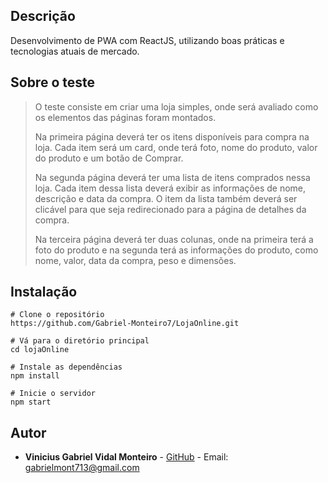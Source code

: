 
## Descrição

Desenvolvimento de PWA com ReactJS, utilizando boas práticas e tecnologias atuais de mercado.

## Sobre o teste

> O teste consiste em criar uma loja simples, onde será avaliado como os elementos das páginas foram montados.
> 
>Na primeira página deverá ter os itens disponíveis para compra na loja. Cada item será um card, onde terá foto, nome do produto, valor do produto e um botão de Comprar.
>
>Na segunda página deverá ter uma lista de itens comprados nessa loja. Cada item dessa lista deverá exibir as informações de nome, descrição e data da compra. O item da lista também deverá ser clicável para que seja redirecionado para a página de detalhes da compra.
>
>Na terceira página deverá ter duas colunas, onde na primeira terá a foto do produto e na segunda terá as informações do produto, como nome, valor, data da compra, peso e dimensões.

## Instalação

```
# Clone o repositório
https://github.com/Gabriel-Monteiro7/LojaOnline.git

# Vá para o diretório principal 
cd lojaOnline

# Instale as dependências
npm install

# Inicie o servidor
npm start
```

## Autor

-   **Vinicius Gabriel Vidal Monteiro**  -  [GitHub](https://github.com/Gabriel-Monteiro7)  - Email:  [gabrielmont713@gmail.com](mailto:gabrielmont713@gmail.com)

